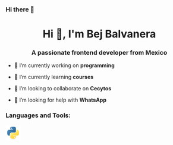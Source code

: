 ### Hi there 👋
<h1 align="center">Hi 👋, I'm Bej Balvanera</h1>
<h3 align="center">A passionate frontend developer from Mexico</h3>

- 🔭 I’m currently working on **programming**

- 🌱 I’m currently learning **courses**

- 👯 I’m looking to collaborate on **Cecytos**

- 🤝 I’m looking for help with **WhatsApp**

<h3 align="left">Languages and Tools:</h3>
<p align="left"> <a href="https://www.python.org" target="_blank" rel="noreferrer"> <img src="https://raw.githubusercontent.com/devicons/devicon/master/icons/python/python-original.svg" alt="python" width="40" height="40"/> </a> </p>
